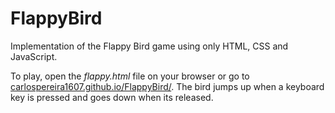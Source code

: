 # FlappyBird

Implementation of the Flappy Bird game using only HTML, CSS and JavaScript.

To play, open the *flappy.html* file on your browser or go to [carlospereira1607.github.io/FlappyBird/](https://carlospereira1607.github.io/FlappyBird/). The bird jumps up when a keyboard key is pressed and goes down when its released. 
